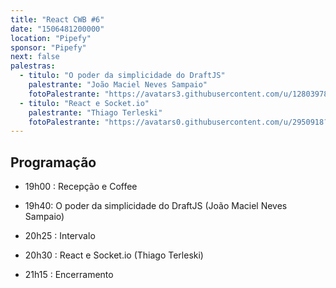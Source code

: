 ```yaml
---
title: "React CWB #6"
date: "1506481200000"
location: "Pipefy"
sponsor: "Pipefy"
next: false
palestras:
  - titulo: "O poder da simplicidade do DraftJS"
    palestrante: "João Maciel Neves Sampaio"
    fotoPalestrante: "https://avatars3.githubusercontent.com/u/12803978?s=460&v=4"
  - titulo: "React e Socket.io"
    palestrante: "Thiago Terleski"
    fotoPalestrante: "https://avatars0.githubusercontent.com/u/2950918?s=460&v=4"
---
```


## Programação

- 19h00 : Recepção e Coffee

- 19h40: O poder da simplicidade do DraftJS (João Maciel Neves Sampaio)

- 20h25 : Intervalo

- 20h30 : React e Socket.io (Thiago Terleski)

- 21h15 : Encerramento
